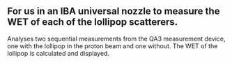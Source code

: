 ## For us in an IBA universal nozzle to measure the WET of each of the lollipop scatterers.

Analyses two sequential measurements from the QA3 measurement device, one with the lollipop in the proton beam and one without.  The WET of the lollipop is calculated and displayed.

